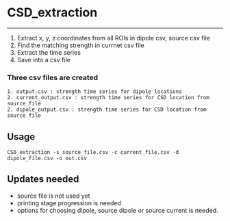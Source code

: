 # CSD_extraction
----------------


1. Extract x, y, z coordinates from all ROIs in dipole csv, source csv file
2. Find the matching strength in currnet csv file
3. Extract the time series
4. Save into a csv file

### Three csv files are created
```
1. output.csv : strength time series for dipole locations
2. current_output.csv : strength time series for CSD location from source file
2. dipole_output.csv : strength time series for CSD location from source file
```



## Usage

    CSD_extraction -s source_file.csv -c current_file.csv -d dipole_file.csv -o out.csv


## Updates needed

- source file is not used yet
- printing stage progression is needed
- options for choosing dipole, source dipole or source current is needed.
